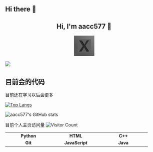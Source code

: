 ## Hi there 👋

<h2 align="center"> Hi, I'm aacc577 👋 <br/> </h2> 

<p align="center"><img width=65px height=65px  src="X.png" alt=""></p>

  <!-- dynamic typing effect 动态打字效果 -->
  <div>
    <a href="https://blog.sunguoqi.com/">
      <img src="https://readme-typing-svg.demolab.com?font=Fira+Code&pause=1000&width=435&lines=嗨，我叫 aacc577。;这是我的个人主页感谢参观&center=true&size=27" />
    </a>
  </div>

## 目前会的代码
<samp>目前还在学习以后会更多</samp>

<table>
<tbody>
 <tr>
<td align="center" width="20%">
<span><b style="text-align: center;">Python</b></span> 
<img height=60px src="https://img.icons8.com/color/2x/python.png" alt=""> 
</td>

<td align="center" width="20%">
<span><b style="text-align: center;">HTML</b></span> 
<img height=60px src="https://img.icons8.com/color/2x/html-5.png" alt=""> 
</td>

<td align="center" width="20%">
<span><b style="text-align: center;">C++</b></span> 
<img height=60px src="https://isocpp.org/assets/images/cpp_logo.png" alt=""> 
</td>
</tr>

<tr>
<td align="center" width="20%">
<span><b style="text-align: center;">Git</b></span> 
<img height=65px src="https://img.icons8.com/ios-glyphs/2x/github-2.png" alt=""> 
</td>

<td align="center" width="20%">
<span><b style="text-align: center;">JavaScript</b></span> 
<img height=65px src="https://img.icons8.com/color/2x/javascript.png" alt=""> 
</td>

<td align="center" width="20%">
<span><b style="text-align: center;">Java</b></span> 
<img height=65px src="https://cdn.icon-icons.com/icons2/159/PNG/256/java_22523.png" alt=""> 
</td>
</tr>

[![Top Langs](https://github-readme-stats.vercel.app/api/top-langs/?username=aacc577)](https://github.com/aacc577/github-readme-stats)

![aacc577's GitHub stats](https://github-readme-stats.vercel.app/api?username=aacc577&show_icons=true&theme=tokyonight)

<samp>目前个人主页访问量</samp> ![Visitor Count](https://profile-counter.glitch.me/aacc577/count.svg)

</tbody>
</table>
<!--
**aacc577/aacc577** is a ✨ _special_ ✨ repository because its `README.md` (this file) appears on your GitHub profile.

Here are some ideas to get you started:

- 🔭 I’m currently working on ...
- 🌱 I’m currently learning ...
- 👯 I’m looking to collaborate on ...
- 🤔 I’m looking for help with ...
- 💬 Ask me about ...
- 📫 How to reach me: ...
- 😄 Pronouns: ...
- ⚡ Fun fact: ...
-->
